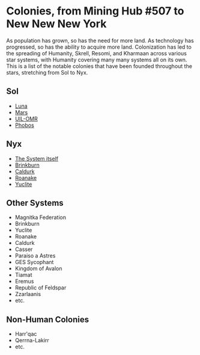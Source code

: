 # Colonies, from Mining Hub #507 to New New New York

As population has grown, so has the need for more land. As technology has progressed, so has the ability to acquire more land. Colonization has led to the spreading of Humanity, Skrell, Resomi, and Kharmaan across various star systems, with Humanity covering many many systems all on its own. This is a list of the notable colonies that have been founded throughout the stars, stretching from Sol to Nyx.

## Sol
  * [Luna](https://baystation12.net/lore/Luna)
  * [Mars](https://baystation12.net/lore/Mars)
  * [UIL-OMR](https://wiki.baystation12.net/UIL-OMR)
  * [Phobos](https://wiki.baystation12.net/Penal_Colony,_Phobos)

## Nyx
  * [The System itself](https://baystation12.net/lore/The%20Nyx%20System)
  * [Brinkburn](https://baystation12.net/lore/Brinkburn)
  * [Caldurk](https://baystation12.net/lore/Caldurk)
  * [Roanake](https://baystation12.net/lore/Roanake)
  * [Yuclite](https://baystation12.net/lore/Yuclite)

## Other Systems

  * Magnitka Federation
  * Brinkburn
  * Yuclite
  * Roanake
  * Caldurk
  * Casser
  * Paraiso a Astres
  * GES Sycophant
  * Kingdom of Avalon
  * Tiamat
  * Eremus
  * Republic of Feldspar
  * Zzarlaanis
  * etc.
## Non-Human Colonies

  * Harr'qac
  * Qerrna-Lakirr
  * etc.
